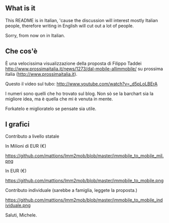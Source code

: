 What is it
----------

This README is in Italian, 'cause the discussion will interest mostly Italian 
people, therefore writing in English will cut out a lot of people.

Sorry, from now on in Italian.

Che cos'è
---------

È una velocissima visualizzazione della proposta di Filippo Taddei http://www.prossimaitalia.it/news/1273/dal-mobile-allimmobile/ su prossima italia (http://www.prossimaitalia.it).

Questo il video sul tubo: http://www.youtube.com/watch?v=_d5pLoLBErA

I numeri sono quelli che ho trovato sul blog. Non sò se la barchart sia la migliore idea,
ma è quella che mi è venuta in mente.

Forkatelo e miglioratelo se pensate sia utile.

I grafici
---------

Contributo a livello statale

In Milioni di EUR (€)

https://github.com/mattions/Imm2mob/blob/master/immobile_to_mobile_mil.png

In EUR (€)

https://github.com/mattions/Imm2mob/blob/master/immobile_to_mobile.png

Contributo individuale (sarebbe a famiglia, leggete la proposta.)

https://github.com/mattions/Imm2mob/blob/master/immobile_to_mobile_individuale.png

Saluti,
Michele.

